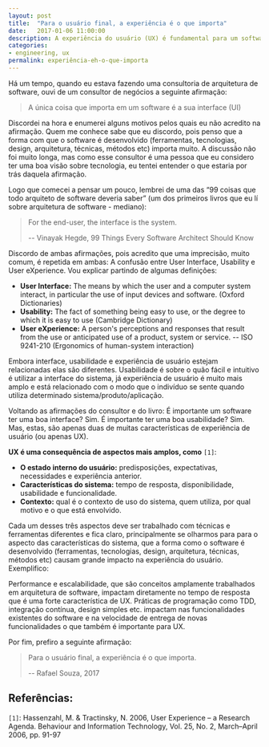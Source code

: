 ```yaml
---
layout: post
title:  "Para o usuário final, a experiência é o que importa"
date:   2017-01-06 11:00:00
description: A experiência do usuário (UX) é fundamental para um software, e é uma consequência de alguns aspectos, entre eles, características do sistema que não estão relacionadas a usabilidade ou a interface do usuário (UI).
categories:
- engineering, ux
permalink: experiência-eh-o-que-importa
---
```


Há um tempo, quando eu estava fazendo uma consultoria de arquitetura de software, ouvi de um consultor de negócios a seguinte afirmação:

> A única coisa que importa em um software é a sua interface (UI)

Discordei na hora e enumerei alguns motivos pelos quais eu não acredito na afirmação. Quem me conhece sabe que eu discordo, pois penso que a forma com que o software é desenvolvido (ferramentas, tecnologias, design, arquitetura, técnicas, métodos etc) importa muito.
A discussão não foi muito longa, mas como esse consultor é  uma pessoa que eu considero ter uma boa visão sobre tecnologia, eu tentei entender o que estaria por trás daquela afirmação.

Logo que comecei a pensar um pouco, lembrei de uma das “99 coisas que todo arquiteto de software deveria saber” (um dos primeiros livros que eu lí sobre arquitetura de software - mediano):

> For the end-user, the interface is the system.
>
> -- Vinayak Hegde, 99 Things Every Software Architect Should Know

Discordo de ambas afirmações, pois acredito que uma imprecisão, muito comum, é repetida em ambas: A confusão entre User Interface, Usability e User eXperience.
Vou explicar partindo de algumas definições:

* **User Interface:** The means by which the user and a computer system interact, in particular the use of input devices and software. (Oxford Dictionaries)
* **Usability:** The fact of something being easy to use, or the degree to which it is easy to use (Cambridge Dictionary)
* **User eXperience:**  A person's perceptions and responses that result from the use or anticipated use of a product, system or service.
-- ISO 9241-210 (Ergonomics of human-system interaction)

Embora interface, usabilidade e experiência de usuário estejam relacionadas elas são diferentes. Usabilidade é sobre o quão fácil e intuitivo é utilizar a interface do sistema, já experiência de usuário é muito mais amplo e está relacionado com o modo que o indivíduo se sente quando utiliza determinado sistema/produto/aplicação.

Voltando as afirmações do consultor e do livro:
É importante um software ter uma boa interface? Sim. É importante ter uma boa usabilidade? Sim. Mas, estas, são apenas duas de muitas características de experiência de usuário (ou apenas UX). 

**UX é uma consequência de aspectos mais amplos, como** `[1]`:

* **O estado interno do usuário:** predisposições, expectativas, necessidades e experiência anterior.
* **Características do sistema:** tempo de resposta, disponibilidade, usabilidade e funcionalidade.
* **Contexto:** qual é o contexto de uso do sistema, quem utiliza, por qual motivo e o que está envolvido.

Cada um desses três aspectos deve ser trabalhado com técnicas e ferramentas diferentes e fica claro, principalmente se olharmos para para o aspecto das características do sistema, que a forma como o software é desenvolvido  (ferramentas, tecnologias, design, arquitetura, técnicas, métodos etc) causam grande impacto na experiência do usuário. Exemplifico:

Performance e escalabilidade, que são conceitos amplamente trabalhados em arquitetura de software, impactam diretamente no tempo de resposta que é uma forte característica de UX.
Práticas de programação como TDD, integração contínua, design simples etc. impactam nas funcionalidades existentes do software e na velocidade de entrega de novas funcionalidades o que também é importante para UX.

Por fim, prefiro a seguinte afirmação:

> Para o usuário final, a experiência é o que importa.
> 
> -- Rafael Souza, 2017

## Referências:

`[1]`: Hassenzahl, M. & Tractinsky, N. 2006, User Experience – a Research Agenda. Behaviour and Information Technology, Vol. 25, No. 2, March–April 2006, pp. 91-97